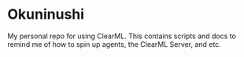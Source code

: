# Okuninushi
My personal repo for using ClearML. This contains scripts and docs to remind me of how to spin up agents, the ClearML Server, and etc.

